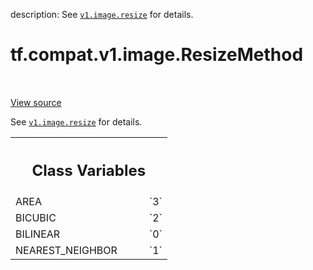 description: See <a href="../../../../tf/compat/v1/image/resize.md"><code>v1.image.resize</code></a> for details.

<div itemscope itemtype="http://developers.google.com/ReferenceObject">
<meta itemprop="name" content="tf.compat.v1.image.ResizeMethod" />
<meta itemprop="path" content="Stable" />
<meta itemprop="property" content="AREA"/>
<meta itemprop="property" content="BICUBIC"/>
<meta itemprop="property" content="BILINEAR"/>
<meta itemprop="property" content="NEAREST_NEIGHBOR"/>
</div>

# tf.compat.v1.image.ResizeMethod

<!-- Insert buttons and diff -->

<table class="tfo-notebook-buttons tfo-api nocontent" align="left">

</table>

<a target="_blank" class="external" href="/code/stable/tensorflow/python/ops/image_ops_impl.py">View source</a>



See <a href="../../../../tf/compat/v1/image/resize.md"><code>v1.image.resize</code></a> for details.

<!-- Placeholder for "Used in" -->




<!-- Tabular view -->
 <table class="responsive fixed orange">
<colgroup><col width="214px"><col></colgroup>
<tr><th colspan="2"><h2 class="add-link">Class Variables</h2></th></tr>

<tr>
<td>
AREA<a id="AREA"></a>
</td>
<td>
`3`
</td>
</tr><tr>
<td>
BICUBIC<a id="BICUBIC"></a>
</td>
<td>
`2`
</td>
</tr><tr>
<td>
BILINEAR<a id="BILINEAR"></a>
</td>
<td>
`0`
</td>
</tr><tr>
<td>
NEAREST_NEIGHBOR<a id="NEAREST_NEIGHBOR"></a>
</td>
<td>
`1`
</td>
</tr>
</table>

